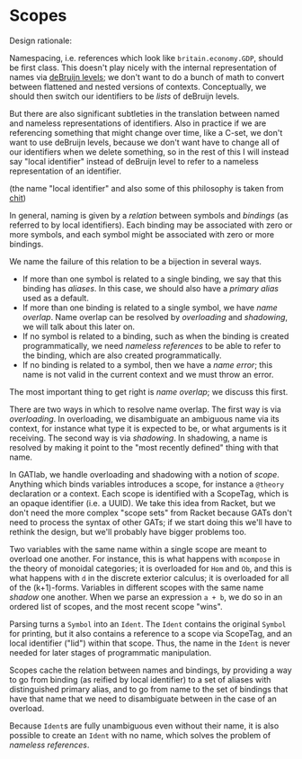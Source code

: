# Scopes

Design rationale:

Namespacing, i.e. references which look like `britain.economy.GDP`, should be
first class. This doesn't play nicely with the internal representation of names
via [deBruijn levels](https://en.wikipedia.org/wiki/De_Bruijn_index); we don't
want to do a bunch of math to convert between flattened and nested versions
of contexts. Conceptually, we should then switch our identifiers to be *lists*
of deBruijn levels.

But there are also significant subtleties in the translation between named and
nameless representations of identifiers. Also in practice if we are referencing
something that might change over time, like a C-set, we don't want to use
deBruijn levels, because we don't want have to change all of our identifiers
when we delete something, so in the rest of this I will instead say "local
identifier" instead of deBruijn level to refer to a nameless representation of
an identifier.

(the name "local identifier" and also some of this philosophy is taken from
[chit](https://github.com/davidad/chit))

In general, naming is given by a *relation* between symbols and *bindings* (as
referred to by local identifiers).  Each binding may be associated with zero or
more symbols, and each symbol might be associated with zero or more bindings.

We name the failure of this relation to be a bijection in several ways.

- If more than one symbol is related to a single binding, we say that this
binding has *aliases*. In this case, we should also have a *primary alias*
used as a default.
- If more than one binding is related to a single symbol, we have *name overlap*.
Name overlap can be resolved by *overloading* and *shadowing*, we will talk
about this later on.
- If no symbol is related to a binding, such as when the binding is created
programmatically, we need *nameless references* to be able to refer to the
binding, which are also created programmatically.
- If no binding is related to a symbol, then we have a *name error*; this name
is not valid in the current context and we must throw an error.

The most important thing to get right is *name overlap*; we discuss this first.

There are two ways in which to resolve name overlap.  The first way is via
*overloading*. In overloading, we disambiguate an ambiguous name via its
context, for instance what type it is expected to be, or what arguments is it
receiving. The second way is via *shadowing*. In shadowing, a name is resolved
by making it point to the "most recently defined" thing with that name.

In GATlab, we handle overloading and shadowing with a notion of *scope*.
Anything which binds variables introduces a scope, for instance a `@theory`
declaration or a context. Each scope is identified with a ScopeTag, which is an
opaque identifier (i.e. a UUID). We take this idea from Racket, but we don't
need the more complex "scope sets" from Racket because GATs don't need to
process the syntax of other GATs; if we start doing this we'll have to rethink
the design, but we'll probably have bigger problems too.

Two variables with the same name within a single scope are meant to overload one
another. For instance, this is what happens with `mcompose` in the theory of
monoidal categories; it is overloaded for `Hom` and `Ob`, and this is what
happens with `d` in the discrete exterior calculus; it is overloaded for all of
the (k+1)-forms. Variables in different scopes with the same name *shadow* one
another. When we parse an expression `a + b`, we do so in an ordered list of
scopes, and the most recent scope "wins".

Parsing turns a `Symbol` into an `Ident`. The `Ident` contains the original
`Symbol` for printing, but it also contains a reference to a scope via ScopeTag,
and an local identifier ("lid") within that scope. Thus, the name in the `Ident`
is never needed for later stages of programmatic manipulation.

Scopes cache the relation between names and bindings, by providing a way to go
from binding (as reified by local identifier) to a set of aliases with
distinguished primary alias, and to go from name to the set of bindings that
have that name that we need to disambiguate between in the case of an overload.

Because `Ident`s are fully unambiguous even without their name, it is also possible
to create an `Ident` with no name, which solves the problem of *nameless references*.
